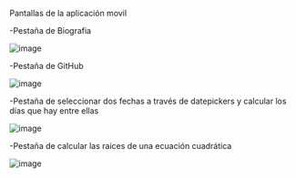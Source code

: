 Pantallas de la aplicación movil

-Pestaña de Biografia

![image](https://github.com/user-attachments/assets/20b7b9b1-cb82-49cc-add3-2c5379d34f59)

-Pestaña de GitHub

![image](https://github.com/user-attachments/assets/264d92b7-10c8-4109-957a-8dcbe5a5b11a)

-Pestaña de seleccionar dos fechas a través de datepickers y calcular los días que hay entre ellas

![image](https://github.com/user-attachments/assets/495916ef-f5e0-4d18-ac8b-f64b5b7a6990)

-Pestaña de calcular las raices de una ecuación cuadrática

![image](https://github.com/user-attachments/assets/3a03f175-fe4f-4b4a-961e-3f38bf6511dc)


